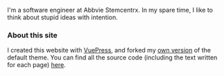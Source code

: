 I'm a software engineer at Abbvie Stemcentrx. In my spare time, I like to think about stupid ideas with intention.

### About this site

I created this website with [VuePress](https://github.com/vuejs/vuepress), and forked my [own version](https://github.com/lbertge/lbertge2.github.io/tree/master/.vuepress/theme) of the default theme. You can find all the source code (including the text written for each page) [here](https://github.com/lbertge/lbertge2.github.io).